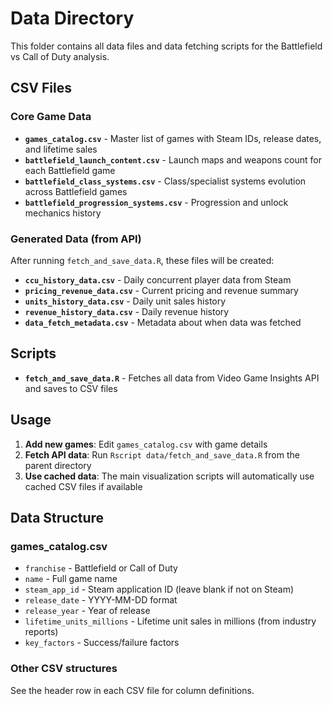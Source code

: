 # Data Directory

This folder contains all data files and data fetching scripts for the Battlefield vs Call of Duty analysis.

## CSV Files

### Core Game Data
- **`games_catalog.csv`** - Master list of games with Steam IDs, release dates, and lifetime sales
- **`battlefield_launch_content.csv`** - Launch maps and weapons count for each Battlefield game
- **`battlefield_class_systems.csv`** - Class/specialist systems evolution across Battlefield games
- **`battlefield_progression_systems.csv`** - Progression and unlock mechanics history

### Generated Data (from API)
After running `fetch_and_save_data.R`, these files will be created:
- **`ccu_history_data.csv`** - Daily concurrent player data from Steam
- **`pricing_revenue_data.csv`** - Current pricing and revenue summary
- **`units_history_data.csv`** - Daily unit sales history
- **`revenue_history_data.csv`** - Daily revenue history
- **`data_fetch_metadata.csv`** - Metadata about when data was fetched

## Scripts

- **`fetch_and_save_data.R`** - Fetches all data from Video Game Insights API and saves to CSV files

## Usage

1. **Add new games**: Edit `games_catalog.csv` with game details
2. **Fetch API data**: Run `Rscript data/fetch_and_save_data.R` from the parent directory
3. **Use cached data**: The main visualization scripts will automatically use cached CSV files if available

## Data Structure

### games_catalog.csv
- `franchise` - Battlefield or Call of Duty
- `name` - Full game name
- `steam_app_id` - Steam application ID (leave blank if not on Steam)
- `release_date` - YYYY-MM-DD format
- `release_year` - Year of release
- `lifetime_units_millions` - Lifetime unit sales in millions (from industry reports)
- `key_factors` - Success/failure factors

### Other CSV structures
See the header row in each CSV file for column definitions.